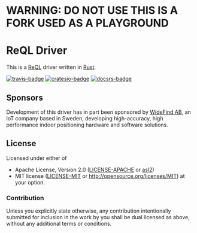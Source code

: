 # WARNING: DO NOT USE THIS IS A FORK USED AS A PLAYGROUND 

# ReQL Driver

This is a [ReQL] driver written in [Rust].

[![travis-badge][]][travis]
[![cratesio-badge][]][cratesio]
[![docsrs-badge][]][docsrs]

## Sponsors

Development of this driver has in part been sponsored by [WideFind AB], an 
IoT company based in Sweden, developing high-accuracy, high performance 
indoor positioning hardware and software solutions.

## License

Licensed under either of
* Apache License, Version 2.0 ([LICENSE-APACHE](LICENSE-APACHE) or [asl2])
* MIT license ([LICENSE-MIT](LICENSE-MIT) or http://opensource.org/licenses/MIT)
at your option.

### Contribution

Unless you explicitly state otherwise, any contribution intentionally submitted
for inclusion in the work by you shall be dual licensed as above, without any
additional terms or conditions.

[ReQL]: https://rethinkdb.com/api
[Rust]: https://rust-lang.org
[travis-badge]: https://travis-ci.org/rethinkdb/rethinkdb-rs.svg?branch=next
[travis]: https://travis-ci.org/rethinkdb/rethinkdb-rs
[cratesio-badge]: https://img.shields.io/crates/v/reql.svg
[cratesio]: https://crates.io/crates/reql
[docsrs-badge]: https://docs.rs/reql/badge.svg
[docsrs]: https://docs.rs/reql
[WideFind AB]: https://www.widefind.se
[asl2]: http://www.apache.org/licenses/LICENSE-2.0
